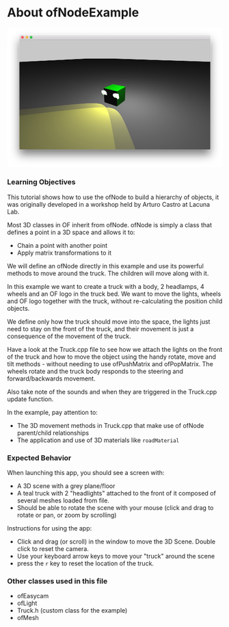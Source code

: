 # About ofNodeExample

![Screenshot of ofNodeExample](ofNodeExample.jpg)

### Learning Objectives

 This tutorial shows how to use the ofNode to build a hierarchy of objects, it was
 originally developed in a workshop held by Arturo Castro at Lacuna Lab.

 Most 3D classes in OF inherit from ofNode. ofNode is simply a class that defines
 a point in a 3D space and allows it to:
 - Chain a point with another point
 - Apply matrix transformations to it

 We will define an ofNode directly in this example and use its powerful methods to move around the truck. The children will move along with it.

In this example we want to create a truck with a body, 2 headlamps, 4 wheels and an OF logo in the truck bed. We want to move the lights, wheels and OF logo together with the truck, without re-calculating the position child objects.

We define only how the truck should move into the space, the lights just need to stay on the front of the truck, and their movement is just a consequence of the movement of the truck.

Have a look at the Truck.cpp file to see how we attach the lights on the front of the truck and how to move the object using the handy rotate, move and tilt methods - without needing to use ofPushMatrix and ofPopMatrix. The wheels rotate and the truck body responds to the steering and forward/backwards movement.

Also take note of the sounds and when they are triggered in the Truck.cpp update function.

In the example, pay attention to:

* The 3D movement methods in Truck.cpp that make use of ofNode parent/child relationships
* The application and use of 3D materials like `roadMaterial`

### Expected Behavior

When launching this app, you should see a screen with:

* A 3D scene with a grey plane/floor
* A teal truck with 2 "headlights" attached to the front of it composed of several meshes loaded from file.
* Should be able to rotate the scene with your mouse (click and drag to rotate or pan, or zoom by scrolling)

Instructions for using the app:

* Click and drag (or scroll) in the window to move the 3D Scene. Double click to reset the camera.
* Use your keyboard arrow keys to move your "truck" around the scene
* press the `r` key to reset the location of the truck.


### Other classes used in this file

* ofEasycam
* ofLight
* Truck.h (custom class for the example)
* ofMesh
